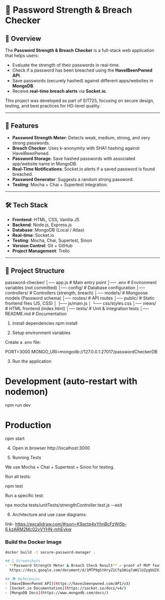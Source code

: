# 🔐 Password Strength & Breach Checker

## 📌 Overview
The **Password Strength & Breach Checker** is a full-stack web application that helps users:
- Evaluate the strength of their passwords in real-time.
- Check if a password has been breached using the **HaveIBeenPwned API**.
- Save passwords (securely hashed) against different apps/websites in **MongoDB**.
- Receive **real-time breach alerts** via **Socket.io**.

This project was developed as part of SIT725, focusing on secure design, testing, and best practices for HD-level quality.

---

## 🚀 Features
- **Password Strength Meter**: Detects weak, medium, strong, and very strong passwords.
- **Breach Checker**: Uses k-anonymity with SHA1 hashing against HaveIBeenPwned.
- **Password Storage**: Save hashed passwords with associated app/website name in MongoDB.
- **Real-Time Notifications**: Socket.io alerts if a saved password is found breached.
- **Password Generator**: Suggests a random strong password.
- **Testing**: Mocha + Chai + Supertest integration.

---

## 🛠 Tech Stack
- **Frontend**: HTML, CSS, Vanilla JS
- **Backend**: Node.js, Express.js
- **Database**: MongoDB (Local / Atlas)
- **Real-time**: Socket.io
- **Testing**: Mocha, Chai, Supertest, Sinon
- **Version Control**: Git + GitHub
- **Project Management**: Trello

---

## 📂 Project Structure
password-checker/
│── app.js # Main entry point
│── .env # Environment variables (not committed)
│── config/ # Database configuration
│── controllers/ # Controllers (strength, breach)
│── models/ # Mongoose models (Password schema)
│── routes/ # API routes
│── public/ # Static frontend files (JS, CSS)
│ ├── js/main.js
│ └── css/styles.css
│── views/ # HTML frontend (index.html)
│── tests/ # Unit & integration tests
│── README.md # Documentation


1. Install dependencies
npm install

2. Setup environment variables

Create a .env file:

PORT=3000
MONGO_URI=mongodb://127.0.0.1:27017/passwordCheckerDB

3. Run the application
# Development (auto-restart with nodemon)
npm run dev

# Production
npm start

4. Open in browser
http://localhost:3000

5. Running Tests

We use Mocha + Chai + Supertest + Sinon for testing.

Run all tests:

npm test


Run a specific test:

npx mocha tests/unitTests/strengthController.test.js --exit

6. Architecture and use case diagrams:

link- https://excalidraw.com/#json=K9actp4xYhnBcFzWj5b-6,kzARM2Mc02vVYHN-mhEykw

### Build the Docker Image
```bash
docker build -t secure-password-manager .

## 📸 Screenshots
- **Password Strength Meter & Breach Check Result** – proof of MVP features  
  https://docs.google.com/document/d/1MTP9gStHryZ1Cfq1Wiq7aW1lUZygbUZX1QuonFiC0/edit?usp=sharing

## 📚 References
- [HaveIBeenPwned API](https://haveibeenpwned.com/API/v3)
- [Socket.io Documentation](https://socket.io/docs/v4/)
- [MongoDB Docs](https://www.mongodb.com/docs/)